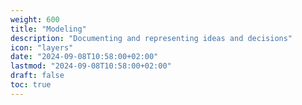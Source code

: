 ```yaml
---
weight: 600
title: "Modeling"
description: "Documenting and representing ideas and decisions"
icon: "layers"
date: "2024-09-08T10:58:00+02:00"
lastmod: "2024-09-08T10:58:00+02:00"
draft: false
toc: true
---
```

